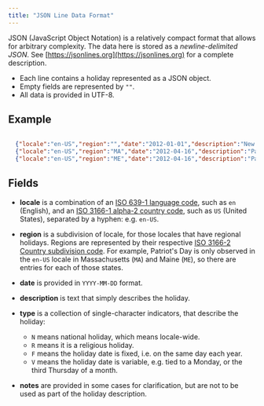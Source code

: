```yaml
---
title: "JSON Line Data Format"
---
```


JSON (JavaScript Object Notation) is a relatively compact format that allows for arbitrary complexity.
The data here is stored as a _newline-delimited JSON_.
See [https://jsonlines.org](https://jsonlines.org) for a complete description.

* Each line contains a holiday represented as a JSON object.
* Empty fields are represented by `""`.
* All data is provided in UTF-8.

## Example
```json

  {"locale":"en-US","region":"","date":"2012-01-01","description":"New Year's Day","type":"NF","notes":""}
  {"locale":"en-US","region":"MA","date":"2012-04-16","description":"Patriots' Day","type":"NV","notes":""}
  {"locale":"en-US","region":"ME","date":"2012-04-16","description":"Patriots' Day","type":"NV","notes":""}

```

## Fields

* **locale** is a combination of an [ISO 639-1 language code](https://en.wikipedia.org/wiki/ISO_639-1), such as `en` (English), and an [ISO 3166-1 alpha-2 country code](https://en.wikipedia.org/wiki/ISO_3166-1_alpha-2), such as `US` (United States), separated by a hyphen: e.g. `en-US`.

* **region** is a subdivision of locale, for those locales that have regional holidays.
  Regions are represented by their respective [ISO 3166-2 Country subdivision code](https://en.wikipedia.org/wiki/ISO_3166-2).
  For example, Patriot's Day is only observed in the `en-US` locale in Massachusetts (`MA`) and Maine (`ME`), so there are entries for each of those states.

* **date** is provided in `YYYY-MM-DD` format.

* **description** is text that simply describes the holiday.

* **type** is a collection of single-character indicators, that describe the holiday:
  * `N` means national holiday, which means locale-wide.
  * `R` means it is a religious holiday.
  * `F` means the holiday date is fixed, i.e. on the same day each year.
  * `V` means the holiday date is variable, e.g. tied to a Monday, or the third Thursday of a month.

* **notes** are provided in some cases for clarification, but are not to be used as part of the holiday description.
